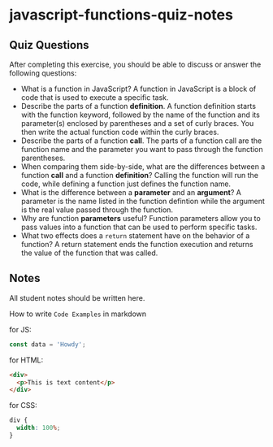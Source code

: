 # javascript-functions-quiz-notes

## Quiz Questions

After completing this exercise, you should be able to discuss or answer the following questions:

- What is a function in JavaScript?
  A function in JavaScript is a block of code that is used to execute a specific task.
- Describe the parts of a function **definition**.
  A function definition starts with the function keyword, followed by the name of the function and its parameter(s) enclosed by parentheses and a set of curly braces. You then write the actual function code within the curly braces.
- Describe the parts of a function **call**.
  The parts of a function call are the function name and the parameter you want to pass through the function parentheses.
- When comparing them side-by-side, what are the differences between a function **call** and a function **definition**?
  Calling the function will run the code, while defining a function just defines the function name.
- What is the difference between a **parameter** and an **argument**?
  A parameter is the name listed in the function defintion while the argument is the real value passed through the function.
- Why are function **parameters** useful?
  Function parameters allow you to pass values into a function that can be used to perform specific tasks.
- What two effects does a `return` statement have on the behavior of a function?
  A return statement ends the function execution and returns the value of the function that was called.

## Notes

All student notes should be written here.

How to write `Code Examples` in markdown

for JS:

```javascript
const data = 'Howdy';
```

for HTML:

```html
<div>
  <p>This is text content</p>
</div>
```

for CSS:

```css
div {
  width: 100%;
}
```
